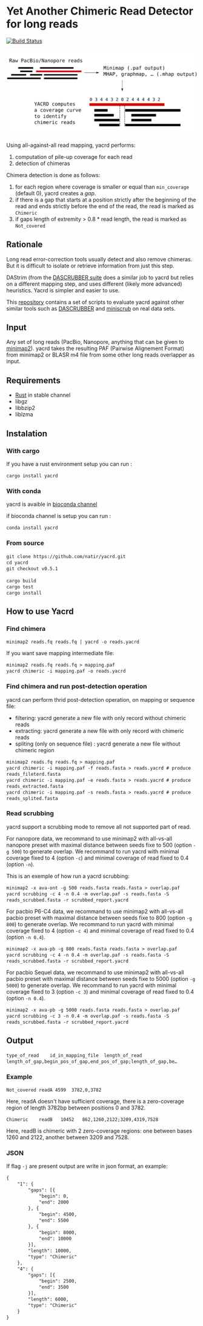 # Yet Another Chimeric Read Detector for long reads

[![Build Status](https://travis-ci.org/natir/yacrd.svg?branch=master)](https://travis-ci.org/natir/yacrd)

![yacrd pipeline presentation](image/pipeline.svg)

Using all-against-all read mapping, yacrd performs:

1. computation of pile-up coverage for each read
2. detection of chimeras

Chimera detection is done as follows:

1. for each region where coverage is smaller or equal than `min_coverage` (default 0), yacrd creates a _gap_.
2. if there is a gap that starts at a position strictly after the beginning of the read and ends strictly before the end of the read, the read is marked as `Chimeric`
3. if gaps length of extremity > 0.8 * read length, the read is marked as `Not_covered`

## Rationale

Long read error-correction tools usually detect and also remove chimeras. But it is difficult to isolate or retrieve information from just this step.

DAStrim (from the [DASCRUBBER suite](https://github.com/thegenemyers/DASCRUBBER) does a similar job to yacrd but relies on a different mapping step, and uses different (likely more advanced) heuristics. Yacrd is simpler and easier to use.

This [repository](https://gitlab.inria.fr/pmarijon/yacrd-and-fpa-upstream-tools-for-lr-genome-assembly) contains a set of scripts to evaluate yacrd against other similar tools such as [DASCRUBBER](https://github.com/thegenemyers/DASCRUBBER/) and [miniscrub](https://bitbucket.org/berkeleylab/jgi-miniscrub) on real data sets.

## Input

Any set of long reads (PacBio, Nanopore, anything that can be given to [minimap2](https://github.com/lh3/minimap2)).
yacrd takes the resulting PAF (Pairwise Alignement Format) from minimap2 or BLASR m4 file from some other long reads overlapper as input.

## Requirements

- [Rust](https://www.rust-lang.org/) in stable channel
- libgz
- libbzip2
- liblzma

## Instalation

### With cargo

If you have a rust environment setup you can run :

```
cargo install yacrd
```

### With conda

yacrd is avaible in [bioconda channel](https://bioconda.github.io/)

if bioconda channel is setup you can run :

```
conda install yacrd
```

### From source

```
git clone https://github.com/natir/yacrd.git
cd yacrd
git checkout v0.5.1

cargo build
cargo test
cargo install
```

## How to use Yacrd

### Find chimera

```
minimap2 reads.fq reads.fq | yacrd -o reads.yacrd
```

If you want save mapping intermediate file:
```
minimap2 reads.fq reads.fq > mapping.paf
yacrd chimeric -i mapping.paf -o reads.yacrd
```

### Find chimera and run post-detection operation

yacrd can perform thrid post-detection operation, on mapping or sequence file:

- filtering: yacrd generate a new file with only record without chimeric reads
- extracting: yacrd generate a new file with only record with chimeric reads
- spliting (only on sequence file) : yacrd generate a new file without chimeric region 

```
minimap2 reads.fq reads.fq > mapping.paf
yacrd chimeric -i mapping.paf -f reads.fasta > reads.yacrd # produce reads_fileterd.fasta
yacrd chimeric -i mapping.paf -e reads.fasta > reads.yacrd # produce reads_extracted.fasta
yacrd chimeric -i mapping.paf -s reads.fasta > reads.yacrd # produce reads_splited.fasta
```

### Read scrubbing

yacrd support a scrubbing mode to remove all not supported part of read.

For nanopore data, we recommand to use minimap2 with all-vs-all nanopore preset with maximal distance between seeds fixe to 500 (option `-g 500`) to generate overlap. We recommand to run yacrd with minimal coverage fixed to 4 (option `-c`) and minimal coverage of read fixed to 0.4 (option `-n`).

This is an exemple of how run a yacrd scrubbing:
```
minimap2 -x ava-ont -g 500 reads.fasta reads.fasta > overlap.paf
yacrd scrubbing -c 4 -n 0.4 -m overlap.paf -s reads.fasta -S reads_scrubbed.fasta -r scrubbed_report.yacrd
```

For pacbio P6-C4 data, we recommand to use minimap2 with all-vs-all pacbio preset with maximal distance between seeds fixe to 800 (option `-g 800`) to generate overlap. We recommand to run yacrd with minimal coverage fixed to 4 (option `-c 4`) and minimal coverage of read fixed to 0.4 (option `-n 0.4`).

```
minimap2 -x ava-pb -g 800 reads.fasta reads.fasta > overlap.paf
yacrd scrubbing -c 4 -n 0.4 -m overlap.paf -s reads.fasta -S reads_scrubbed.fasta -r scrubbed_report.yacrd
```

For pacbio Sequel data, we recommand to use minimap2 with all-vs-all pacbio preset with maximal distance between seeds fixe to 5000 (option `-g 5000`) to generate overlap. We recommand to run yacrd with minimal coverage fixed to 3 (option `-c 3`) and minimal coverage of read fixed to 0.4 (option `-n 0.4`).

```
minimap2 -x ava-pb -g 5000 reads.fasta reads.fasta > overlap.paf
yacrd scrubbing -c 3 -n 0.4 -m overlap.paf -s reads.fasta -S reads_scrubbed.fasta -r scrubbed_report.yacrd
```

## Output

```
type_of_read	id_in_mapping_file  length_of_read  length_of_gap,begin_pos_of_gap,end_pos_of_gap;length_of_gap,be…
```

### Example

```
Not_covered readA 4599	3782,0,3782
```

Here, readA doesn't have sufficient coverage, there is a zero-coverage region of length 3782bp between positions 0 and 3782.

```
Chimeric    readB   10452   862,1260,2122;3209,4319,7528
```

Here, readB is chimeric with 2 zero-coverage regions: one between bases 1260 and 2122, another between 3209 and 7528.

### JSON

If flag `-j` are present output are write in json format, an example:

```
{
	"1": {
		"gaps": [{
			"begin": 0,
			"end": 2000
		}, {
			"begin": 4500,
			"end": 5500
		}, {
			"begin": 8000,
			"end": 10000
		}],
		"length": 10000,
		"type": "Chimeric"
	},
	"4": {
		"gaps": [{
			"begin": 2500,
			"end": 3500
		}],
		"length": 6000,
		"type": "Chimeric"
	}
}
```
